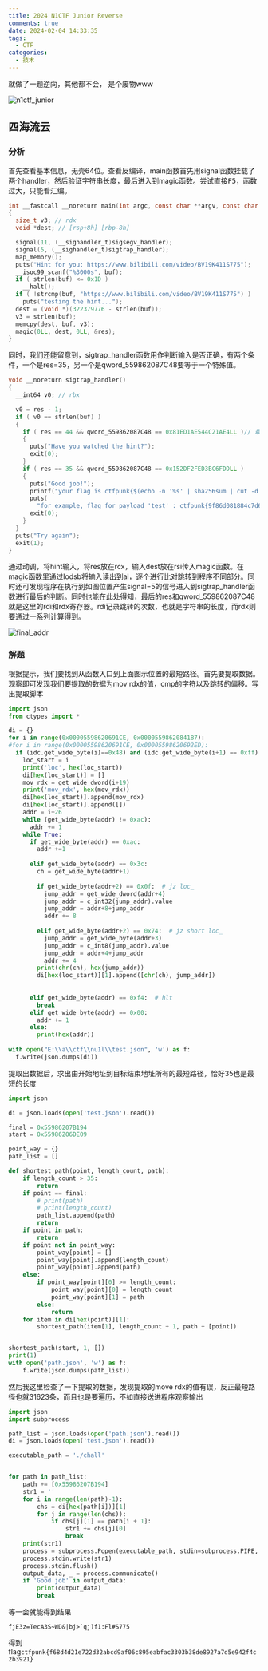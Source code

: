 ```yaml
---
title: 2024 N1CTF Junior Reverse
comments: true
date: 2024-02-04 14:33:35
tags:
  - CTF
categories:
  - 技术
---
```


就做了一题逆向，其他都不会， 是个废物www

![n1ctf_junior](https://img.0a0.moe/od/01tklsjza5eirpvm3pv5e3vorzinsdgrtd)

## 四海流云
### 分析

首先查看基本信息，无壳64位。查看反编译，main函数首先用signal函数挂载了两个handler，然后验证字符串长度，最后进入到magic函数。尝试直接<kbd>F5</kbd>，函数过大，只能看汇编。

```c
int __fastcall __noreturn main(int argc, const char **argv, const char **envp)
{
  size_t v3; // rdx
  void *dest; // [rsp+8h] [rbp-8h]

  signal(11, (__sighandler_t)sigsegv_handler);
  signal(5, (__sighandler_t)sigtrap_handler);
  map_memory();
  puts("Hint for you: https://www.bilibili.com/video/BV19K411S775");
  __isoc99_scanf("%3000s", buf);
  if ( strlen(buf) <= 0x1D )
    __halt();
  if ( !strcmp(buf, "https://www.bilibili.com/video/BV19K411S775") )
    puts("testing the hint...");
  dest = (void *)(322379776 - strlen(buf));
  v3 = strlen(buf);
  memcpy(dest, buf, v3);
  magic(0LL, dest, 0LL, &res);
}
```

同时，我们还能留意到，sigtrap_handler函数用作判断输入是否正确，有两个条件，一个是res=35，另一个是qword_559862087C48要等于一个特殊值。

```c
void __noreturn sigtrap_handler()
{
  __int64 v0; // rbx

  v0 = res - 1;
  if ( v0 == strlen(buf) )
  {
    if ( res == 44 && qword_559862087C48 == 0x81ED1AE544C21AE4LL )// 最后rdx传值
    {
      puts("Have you watched the hint?");
      exit(0);
    }
    if ( res == 35 && qword_559862087C48 == 0x152DF2FED3BC6FDDLL )
    {
      puts("Good job!");
      printf("your flag is ctfpunk{$(echo -n '%s' | sha256sum | cut -d ' ' -f 1)}\n", buf);
      puts(
        "for example, flag for payload 'test' : ctfpunk{9f86d081884c7d659a2feaa0c55ad015a3bf4f1b2b0b822cd15d6c15b0f00a08}");
      exit(0);
    }
  }
  puts("Try again");
  exit(1);
}
```

通过动调，将hint输入，将res放在rcx，输入dest放在rsi传入magic函数。在magic函数里通过lodsb将输入读出到al，逐个进行比对跳转到程序不同部分。同时还可发现程序在执行到如图位置产生signal=5的信号进入到sigtrap_handler函数进行最后的判断。同时也能在此处得知，最后的res和qword_559862087C48就是这里的rdi和rdx寄存器。rdi记录跳转的次数，也就是字符串的长度，而rdx则要通过一系列计算得到。

![final_addr](https://img.0a0.moe/od/01tklsjzdgai7vbroyfzek4gfl3w4yw3k6)

### 解题

根据提示，我们要找到从函数入口到上面图示位置的最短路径。首先要提取数据。观察即可发现我们要提取的数据为mov rdx的值，cmp的字符以及跳转的偏移。写出提取脚本

```python
import json
from ctypes import *

di = {}
for i in range(0x00005598620691CE, 0x0000559862084187):
#for i in range(0x00005598620691CE, 0x00005598620692ED):
  if (idc.get_wide_byte(i)==0x48) and (idc.get_wide_byte(i+1) == 0xff) and (idc.get_wide_byte(i+2) == 0xc7) and (idc.get_wide_byte(i+3) == 0x48) and (idc.get_wide_byte(i+4) == 0xc7) and (idc.get_wide_byte(i+5) == 0xc0):
    loc_start = i
    print('loc', hex(loc_start))
    di[hex(loc_start)] = []
    mov_rdx = get_wide_dword(i+19)
    print('mov_rdx', hex(mov_rdx))
    di[hex(loc_start)].append(mov_rdx)
    di[hex(loc_start)].append([])
    addr = i+26
    while (get_wide_byte(addr) != 0xac):
      addr += 1
    while True:
      if get_wide_byte(addr) == 0xac:
        addr +=1
      
      elif get_wide_byte(addr) == 0x3c:
        ch = get_wide_byte(addr+1)
        
        if get_wide_byte(addr+2) == 0x0f:  # jz loc_
          jump_addr = get_wide_dword(addr+4)
          jump_addr = c_int32(jump_addr).value
          jump_addr = addr+8+jump_addr
          addr += 8
        
        elif get_wide_byte(addr+2) == 0x74:  # jz short loc_
          jump_addr = get_wide_byte(addr+3)
          jump_addr = c_int8(jump_addr).value
          jump_addr = addr+4+jump_addr
          addr += 4
        print(chr(ch), hex(jump_addr))
        di[hex(loc_start)][1].append([chr(ch), jump_addr])
        
      
      elif get_wide_byte(addr) == 0xf4:  # hlt
        break
      elif get_wide_byte(addr) == 0x00:
        addr += 1
      else:
        print(hex(addr))
        
with open("E:\\a\\ctf\\nu1l\\test.json", 'w') as f:
  f.write(json.dumps(di))
```

提取出数据后，求出由开始地址到目标结束地址所有的最短路径，恰好35也是最短的长度

```python
import json

di = json.loads(open('test.json').read())

final = 0x55986207B194
start = 0x55986206DE09

point_way = {}
path_list = []

def shortest_path(point, length_count, path):
    if length_count > 35:
        return
    if point == final:
        # print(path)
        # print(length_count)
        path_list.append(path)
        return
    if point in path:
        return
    if point not in point_way:
        point_way[point] = []
        point_way[point].append(length_count)
        point_way[point].append(path)
    else:
        if point_way[point][0] >= length_count:
            point_way[point][0] = length_count
            point_way[point][1] = path
        else:
            return
    for item in di[hex(point)][1]:
        shortest_path(item[1], length_count + 1, path + [point])


shortest_path(start, 1, [])
print(1)
with open('path.json', 'w') as f:
    f.write(json.dumps(path_list))
```

然后我这里检查了一下提取的数据，发现提取的move rdx的值有误，反正最短路径也就31623条，而且也是要遍历，不如直接送进程序观察输出

```python
import json
import subprocess

path_list = json.loads(open('path.json').read())
di = json.loads(open('test.json').read())

executable_path = './chall'


for path in path_list:
    path += [0x55986207B194]
    str1 = ''
    for i in range(len(path)-1):
        chs = di[hex(path[i])][1]
        for j in range(len(chs)):
            if chs[j][1] == path[i + 1]:
                str1 += chs[j][0]
                break
    print(str1)
    process = subprocess.Popen(executable_path, stdin=subprocess.PIPE, stdout=subprocess.PIPE, text=True)
    process.stdin.write(str1)
    process.stdin.flush()
    output_data, _ = process.communicate()
    if 'Good job' in output_data:
        print(output_data)
        break
```

等一会就能得到结果

```
fjE3z=TecA3S~WD&|bj>`qj)f1:Fl#S775
```

得到flag`ctfpunk{f68d4d21e722d32abcd9af06c895eabfac3303b38de8927a7d5e942f4c2b3921}`